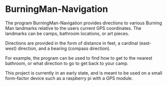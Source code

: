 # BurningMan-Navigation

The program BurningMan-Navigation provides directions to various Burning Man landmarks relative to the users current GPS coordinates. The landmarks can be camps, bathroom locations, or art pieces.

Directions are provided in the form of distance in feet, a cardinal (east-west) direction, and a bearing (compass direction).

For example, the program can be used to find how to get to the nearest bathroom, or what direction to go to get back to your camp.

This project is currently in an early state, and is meant to be used on a small form-factor device such as a raspberry pi with a GPS module. 
